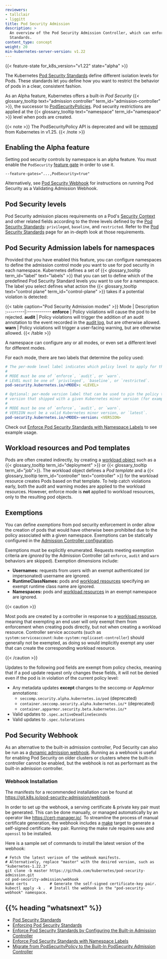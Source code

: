 ```yaml
---
reviewers:
- tallclair
- liggitt
title: Pod Security Admission
description: >
  An overview of the Pod Security Admission Controller, which can enforce the Pod Security
  Standards.
content_type: concept
weight: 20
min-kubernetes-server-version: v1.22
---
```


<!-- overview -->

{{< feature-state for_k8s_version="v1.22" state="alpha" >}}

The Kubernetes [Pod Security Standards](/docs/concepts/security/pod-security-standards/) define
different isolation levels for Pods. These standards let you define how you want to restrict the
behavior of pods in a clear, consistent fashion.

As an Alpha feature, Kubernetes offers a built-in _Pod Security_ {{< glossary_tooltip
text="admission controller" term_id="admission-controller" >}}, the successor
to [PodSecurityPolicies](/docs/concepts/policy/pod-security-policy/). Pod security restrictions
are applied at the {{< glossary_tooltip text="namespace" term_id="namespace" >}} level when pods
are created.

{{< note >}}
The PodSecurityPolicy API is deprecated and will be 
[removed](/docs/reference/using-api/deprecation-guide/#v1-25) from Kubernetes in v1.25.
{{< /note >}}

<!-- body -->

## Enabling the Alpha feature

Setting pod security controls by namespace is an alpha feature. You must enable the `PodSecurity`
[feature gate](/docs/reference/command-line-tools-reference/feature-gates/) in order to use it.

```shell
--feature-gates="...,PodSecurity=true"
```

Alternatively, see [Pod Security Webhook](#pod-security-webhook) for instructions on running Pod
Security as a Validating Admission Webhook.

## Pod Security levels

Pod Security admission places requirements on a Pod's [Security
Context](/docs/tasks/configure-pod-container/security-context/) and other related fields according
to the three levels defined by the [Pod Security
Standards](/docs/concepts/security/pod-security-standards): `privileged`, `baseline`, and
`restricted`. Refer to the [Pod Security Standards](/docs/concepts/security/pod-security-standards)
page for an in-depth look at those requirements.

## Pod Security Admission labels for namespaces

Provided that you have enabled this feature, you can configure namespaces to define the admission
control mode you want to use for pod security in each namespace. Kubernetes defines a set of 
{{< glossary_tooltip term_id="label" text="labels" >}} that you can set to define which of the 
predefined Pod Security Standard levels you want to use for a namespace. The label you select
defines what action the {{< glossary_tooltip text="control plane" term_id="control-plane" >}}
takes if a potential violation is detected:

{{< table caption="Pod Security Admission modes" >}}
Mode | Description
:---------|:------------
**enforce** | Policy violations will cause the pod to be rejected.
**audit** | Policy violations will trigger the addition of an audit annotation to the event recorded in the [audit log](/docs/tasks/debug-application-cluster/audit/), but are otherwise allowed.
**warn** | Policy violations will trigger a user-facing warning, but are otherwise allowed.
{{< /table >}}

A namespace can configure any or all modes, or even set a different level for different modes.

For each mode, there are two labels that determine the policy used:

```yaml
# The per-mode level label indicates which policy level to apply for the mode.
#
# MODE must be one of `enforce`, `audit`, or `warn`.
# LEVEL must be one of `privileged`, `baseline`, or `restricted`.
pod-security.kubernetes.io/<MODE>: <LEVEL>

# Optional: per-mode version label that can be used to pin the policy to the
# version that shipped with a given Kubernetes minor version (for example v{{< skew latestVersion >}}).
#
# MODE must be one of `enforce`, `audit`, or `warn`.
# VERSION must be a valid Kubernetes minor version, or `latest`.
pod-security.kubernetes.io/<MODE>-version: <VERSION>
```

Check out [Enforce Pod Security Standards with Namespace Labels](/docs/tasks/configure-pod-container/enforce-standards-namespace-labels) to see example usage.

## Workload resources and Pod templates

Pods are often created indirectly, by creating a [workload
object](/docs/concepts/workloads/controllers/) such as a {{< glossary_tooltip
term_id="deployment" >}} or {{< glossary_tooltip term_id="job">}}. The workload object defines a
_Pod template_ and a {{< glossary_tooltip term_id="controller" text="controller" >}} for the
workload resource creates Pods based on that template. To help catch violations early, both the
audit and warning modes are applied to the workload resources. However, enforce mode is **not**
applied to workload resources, only to the resulting pod objects.

## Exemptions

You can define _exemptions_ from pod security enforcement in order allow the creation of pods that
would have otherwise been prohibited due to the policy associated with a given namespace.
Exemptions can be statically configured in the
[Admission Controller configuration](/docs/tasks/configure-pod-container/enforce-standards-admission-controller/#configure-the-admission-controller).

Exemptions must be explicitly enumerated. Requests meeting exemption criteria are _ignored_ by the
Admission Controller (all `enforce`, `audit` and `warn` behaviors are skipped). Exemption dimensions include:

- **Usernames:** requests from users with an exempt authenticated (or impersonated) username are
  ignored.
- **RuntimeClassNames:** pods and [workload resources](#workload-resources-and-pod-templates) specifying an exempt runtime class name are
  ignored.
- **Namespaces:** pods and [workload resources](#workload-resources-and-pod-templates) in an exempt namespace are ignored.

{{< caution >}}

Most pods are created by a controller in response to a [workload
resource](#workload-resources-and-pod-templates), meaning that exempting an end user will only
exempt them from enforcement when creating pods directly, but not when creating a workload resource.
Controller service accounts (such as `system:serviceaccount:kube-system:replicaset-controller`)
should generally not be exempted, as doing so would implicitly exempt any user that can create the
corresponding workload resource.

{{< /caution >}}

Updates to the following pod fields are exempt from policy checks, meaning that if a pod update
request only changes these fields, it will not be denied even if the pod is in violation of the
current policy level:

- Any metadata updates **except** changes to the seccomp or AppArmor annotations:
  - `seccomp.security.alpha.kubernetes.io/pod` (deprecated)
  - `container.seccomp.security.alpha.kubernetes.io/*` (deprecated)
  - `container.apparmor.security.beta.kubernetes.io/*`
- Valid updates to `.spec.activeDeadlineSeconds`
- Valid updates to `.spec.tolerations`

## Pod Security Webhook

As an alternative to the built-in admission controller, Pod Security can also be run as a [dynamic
admission webhook](/docs/reference/access-authn-authz/extensible-admission-controllers/). Running as
a webhook is useful for enabling Pod Security on older clusters or clusters where the built-in
controller cannot be enabled, but the webhook is not as performant as the built-in admission
controller.

### Webhook Installation

The manifests for a recommended installation can be found at https://git.k8s.io/pod-security-admission/webhook.

In order to set up the webhook, a serving certificate & private key pair must be generated. This can
be done manually, or managed automatically by an operator like https://cert-manager.io/. To
streamline the process of manual certificate generation, the webhook includes a
[make](https://www.gnu.org/software/make/) target to generate a self-signed certificate-key pair.
Running the make rule requires `make` and `openssl` to be installed.

Here is a sample set of commands to install the latest version of the webhook:

```shell
# Fetch the latest verison of the webhook manifests.
# Alternatively, replace "master" with the desired version, such as "kubernetes-1.22.3"
git clone -b master https://github.com/kubernetes/pod-security-admission.git
cd pod-security-admission/webhook
make certs          # Generate the self-signed certificate-key pair.
kubectl apply -k .  # Install the webhook in the "pod-security-webhook" namespace.
```

## {{% heading "whatsnext" %}}

- [Pod Security Standards](/docs/concepts/security/pod-security-standards)
- [Enforcing Pod Security Standards](/docs/setup/best-practices/enforcing-pod-security-standards)
- [Enforce Pod Security Standards by Configuring the Built-in Admission Controller](/docs/tasks/configure-pod-container/enforce-standards-admission-controller)
- [Enforce Pod Security Standards with Namespace Labels](/docs/tasks/configure-pod-container/enforce-standards-namespace-labels)
- [Migrate from PodSecurityPolicy to the Built-In PodSecurity Admission Controller](/docs/tasks/configure-pod-container/migrate-from-psp)
